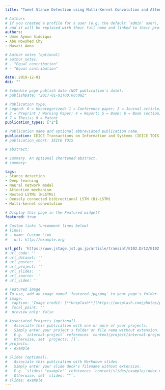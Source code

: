 ```yaml
---
title: "Tweet Stance Detection using Multi-Kernel Convolution and Attentive LSTM Variants"

# Authors
# If you created a profile for a user (e.g. the default `admin` user), write the username (folder name) here 
# and it will be replaced with their full name and linked to their profile.
authors:
- Umme Aymun Siddiqua
- Abu Nowshed Chy
- Masaki Aono

# Author notes (optional)
# author_notes:
# - "Equal contribution"
# - "Equal contribution"

date: 2019-12-01
doi: ""

# Schedule page publish date (NOT publication's date).
# publishDate: "2017-01-01T00:00:00Z"

# Publication type.
# Legend: 0 = Uncategorized; 1 = Conference paper; 2 = Journal article;
# 3 = Preprint / Working Paper; 4 = Report; 5 = Book; 6 = Book section;
# 7 = Thesis; 8 = Patent
publication_types: ["2"]

# Publication name and optional abbreviated publication name.
publication: IEICE Transactions on Information and Systems (IEICE TOIS), Vol.E102-D, No.12, pp.2493-2503
# publication_short: IEICE TOIS

# abstract: 

# Summary. An optional shortened abstract.
# summary: 

tags: 
- Stance detection
- Deep learning
- Neural network model
- Attention mechanism
- Nested LSTMs (NLSTMs)
- Densely connected bidirectional LSTM (Bi-LSTM)
- Multi-kernel convolution

# Display this page in the Featured widget?
featured: true

# Custom links (uncomment lines below)
# links:
# - name: Custom Link
#   url: http://example.org

url_pdf: 'https://www.jstage.jst.go.jp/article/transinf/E102.D/12/E102.D_2019EDP7080/_pdf'
# url_code: ''
# url_dataset: ''
# url_poster: ''
# url_project: ''
# url_slides: ''
# url_source: ''
# url_video: ''

# Featured image
# To use, add an image named `featured.jpg/png` to your page's folder. 
# image:
#  caption: 'Image credit: [**Unsplash**](https://unsplash.com/photos/pLCdAaMFLTE)'
#  focal_point: ""
#  preview_only: false

# Associated Projects (optional).
#   Associate this publication with one or more of your projects.
#   Simply enter your project's folder or file name without extension.
#   E.g. `internal-project` references `content/project/internal-project/index.md`.
#   Otherwise, set `projects: []`.
# projects:
# - example

# Slides (optional).
#   Associate this publication with Markdown slides.
#   Simply enter your slide deck's filename without extension.
#   E.g. `slides: "example"` references `content/slides/example/index.md`.
#   Otherwise, set `slides: ""`.
# slides: example
---
```


